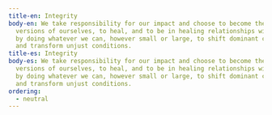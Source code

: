 ```yaml
---
title-en: Integrity
body-en: We take responsibility for our impact and choose to become the best
  versions of ourselves, to heal, and to be in healing relationships with others
  by doing whatever we can, however small or large, to shift dominant culture
  and transform unjust conditions.
title-es: Integrity
body-es: We take responsibility for our impact and choose to become the best
  versions of ourselves, to heal, and to be in healing relationships with others
  by doing whatever we can, however small or large, to shift dominant culture
  and transform unjust conditions.
ordering:
  - neutral
---
```

